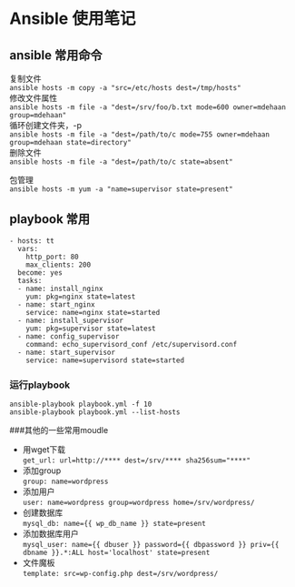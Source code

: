 # Ansible 使用笔记
## ansible 常用命令
复制文件  
`ansible hosts -m copy -a "src=/etc/hosts dest=/tmp/hosts"`  
修改文件属性  
`ansible hosts -m file -a "dest=/srv/foo/b.txt mode=600 owner=mdehaan group=mdehaan"`  
循环创建文件夹，-p  
`ansible hosts -m file -a "dest=/path/to/c mode=755 owner=mdehaan group=mdehaan state=directory"`  
删除文件  
 `ansible hosts -m file -a "dest=/path/to/c state=absent"`  

包管理  
`ansible hosts -m yum -a "name=supervisor state=present"`  

## playbook 常用
```
- hosts: tt
  vars:
    http_port: 80
    max_clients: 200
  become: yes
  tasks:
  - name: install_nginx
    yum: pkg=nginx state=latest
  - name: start_nginx
    service: name=nginx state=started
  - name: install_supervisor
    yum: pkg=supervisor state=latest
  - name: config_supervisor
    command: echo_supervisord_conf /etc/supervisord.conf  
  - name: start_supervisor
    service: name=supervisord state=started  
```

### 运行playbook
`ansible-playbook playbook.yml -f 10`  
`ansible-playbook playbook.yml --list-hosts`  

###其他的一些常用moudle
+ 用wget下载  
`get_url: url=http://**** dest=/srv/**** sha256sum="****"`   
+ 添加group  
`group: name=wordpress`  
+ 添加用户  
`user: name=wordpress group=wordpress home=/srv/wordpress/`
+ 创建数据库  
`mysql_db: name={{ wp_db_name }} state=present`  
+ 添加数据库用户  
`mysql_user: name={{ dbuser }} password={{ dbpassword }} priv={{ dbname }}.*:ALL host='localhost' state=present`  
+ 文件魔板  
`template: src=wp-config.php dest=/srv/wordpress/`  
